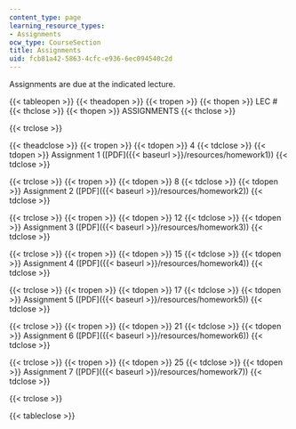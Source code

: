 ```yaml
---
content_type: page
learning_resource_types:
- Assignments
ocw_type: CourseSection
title: Assignments
uid: fcb81a42-5863-4cfc-e936-6ec094540c2d
---
```


Assignments are due at the indicated lecture.

{{< tableopen >}}
{{< theadopen >}}
{{< tropen >}}
{{< thopen >}}
LEC #
{{< thclose >}}
{{< thopen >}}
ASSIGNMENTS
{{< thclose >}}

{{< trclose >}}

{{< theadclose >}}
{{< tropen >}}
{{< tdopen >}}
4
{{< tdclose >}}
{{< tdopen >}}
Assignment 1 ([PDF]({{< baseurl >}}/resources/homework1))
{{< tdclose >}}

{{< trclose >}}
{{< tropen >}}
{{< tdopen >}}
8
{{< tdclose >}}
{{< tdopen >}}
Assignment 2 ([PDF]({{< baseurl >}}/resources/homework2))
{{< tdclose >}}

{{< trclose >}}
{{< tropen >}}
{{< tdopen >}}
12
{{< tdclose >}}
{{< tdopen >}}
Assignment 3 ([PDF]({{< baseurl >}}/resources/homework3))
{{< tdclose >}}

{{< trclose >}}
{{< tropen >}}
{{< tdopen >}}
15
{{< tdclose >}}
{{< tdopen >}}
Assignment 4 ([PDF]({{< baseurl >}}/resources/homework4))
{{< tdclose >}}

{{< trclose >}}
{{< tropen >}}
{{< tdopen >}}
17
{{< tdclose >}}
{{< tdopen >}}
Assignment 5 ([PDF]({{< baseurl >}}/resources/homework5))
{{< tdclose >}}

{{< trclose >}}
{{< tropen >}}
{{< tdopen >}}
21
{{< tdclose >}}
{{< tdopen >}}
Assignment 6 ([PDF]({{< baseurl >}}/resources/homework6))
{{< tdclose >}}

{{< trclose >}}
{{< tropen >}}
{{< tdopen >}}
25
{{< tdclose >}}
{{< tdopen >}}
Assignment 7 ([PDF]({{< baseurl >}}/resources/homework7))
{{< tdclose >}}

{{< trclose >}}

{{< tableclose >}}